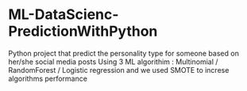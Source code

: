 # ML-DataScienc-PredictionWithPython
Python project that predict the personality type for someone based on her/she social media posts
Using 3 ML algorithim : Multinomial / RandomForest / Logistic regression 
and we used SMOTE to increse algorithms performance 
